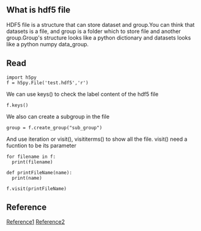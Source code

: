 ## What is hdf5 file
HDF5 file is a structure that can store dataset and group.You can think that datasets is a file, and group is a folder which to store file and another group.Group's structure looks like a python dictionary and datasets looks like a python numpy data_group.

## Read
```
import h5py
f = h5py.File('test.hdf5','r')
```

We can use keys() to check the label content of the hdf5 file
```
f.keys()
```

We also can create a subgroup in the file
```
group = f.create_group("sub_group")
```

And use iteration or visit(), visititerms() to show all the file. visit() need a fucntion to be its parameter
```
for filename in f:
  print(filename)
```

```
def printFileName(name):
  print(name)

f.visit(printFileName)
```

## Reference
[Reference1](https://blog.csdn.net/yudf2010/article/details/50353292)
[Reference2](https://docs.h5py.org/en/stable/high/group.html)
